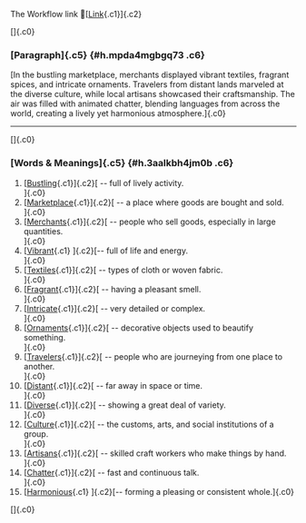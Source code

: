 The Workflow link
👏[[Link](https://www.google.com/url?q=http://www.google.com&sa=D&source=editors&ust=1759783211756870&usg=AOvVaw10mqTh7Gj_CUpR2Z_lYmn8){.c1}]{.c2}

[]{.c0}

### [Paragraph]{.c5} {#h.mpda4mgbgq73 .c6}

[In the bustling marketplace, merchants displayed vibrant textiles,
fragrant spices, and intricate ornaments. Travelers from distant lands
marveled at the diverse culture, while local artisans showcased their
craftsmanship. The air was filled with animated chatter, blending
languages from across the world, creating a lively yet harmonious
atmosphere.]{.c0}

------------------------------------------------------------------------

[]{.c0}

### [Words & Meanings]{.c5} {#h.3aalkbh4jm0b .c6}

1.  [[Bustling](https://www.google.com/url?q=http://www.google.com&sa=D&source=editors&ust=1759783211758217&usg=AOvVaw13qvUpUyVhMbNJ8d0Pm1YN){.c1}]{.c2}[ --
    full of lively activity.\
    ]{.c0}
2.  [[Marketplace](https://www.google.com/url?q=http://www.google.com&sa=D&source=editors&ust=1759783211758670&usg=AOvVaw1YKhprE9D5KNDeNKU-_liz){.c1}]{.c2}[ --
    a place where goods are bought and sold.\
    ]{.c0}
3.  [[Merchants](https://www.google.com/url?q=http://www.google.com&sa=D&source=editors&ust=1759783211759000&usg=AOvVaw38XLgm_QOibIcq7LVPpV1a){.c1}]{.c2}[ --
    people who sell goods, especially in large quantities.\
    ]{.c0}
4.  [[Vibrant](https://www.google.com/url?q=http://www.google.com&sa=D&source=editors&ust=1759783211759374&usg=AOvVaw1vv6KmKP-iZnI2EThsXhqB){.c1}
    ]{.c2}[-- full of life and energy.\
    ]{.c0}
5.  [[Textiles](https://www.google.com/url?q=http://www.google.com&sa=D&source=editors&ust=1759783211759654&usg=AOvVaw3EW9gLaRU5h2lTJ9r1vIY-){.c1}]{.c2}[ --
    types of cloth or woven fabric.\
    ]{.c0}
6.  [[Fragrant](https://www.google.com/url?q=http://www.google.com&sa=D&source=editors&ust=1759783211759945&usg=AOvVaw37a0hfNNi2K2ZF-ZaZwbOp){.c1}]{.c2}[ --
    having a pleasant smell.\
    ]{.c0}
7.  [[Intricate](https://www.google.com/url?q=http://www.google.com&sa=D&source=editors&ust=1759783211760236&usg=AOvVaw1-cijS8aixNehe8hcLrdcR){.c1}]{.c2}[ --
    very detailed or complex.\
    ]{.c0}
8.  [[Ornaments](https://www.google.com/url?q=http://www.google.com&sa=D&source=editors&ust=1759783211760505&usg=AOvVaw3e0opTc4ZRmc9ImfMRctzv){.c1}]{.c2}[ --
    decorative objects used to beautify something.\
    ]{.c0}
9.  [[Travelers](https://www.google.com/url?q=http://www.google.com&sa=D&source=editors&ust=1759783211760809&usg=AOvVaw03aZjqK1zayVbil3fpWlDq){.c1}]{.c2}[ --
    people who are journeying from one place to another.\
    ]{.c0}
10. [[Distant](https://www.google.com/url?q=http://www.google.com&sa=D&source=editors&ust=1759783211761190&usg=AOvVaw3Bc4Ez5DBUHmtAqoWE931E){.c1}]{.c2}[ --
    far away in space or time.\
    ]{.c0}
11. [[Diverse](https://www.google.com/url?q=http://www.google.com&sa=D&source=editors&ust=1759783211761474&usg=AOvVaw1Dx8ffyqIaeLjb1F9O4_rE){.c1}]{.c2}[ --
    showing a great deal of variety.\
    ]{.c0}
12. [[Culture](https://www.google.com/url?q=http://www.google.com&sa=D&source=editors&ust=1759783211761761&usg=AOvVaw2fPslmrw8Q6Kbz-n5NvYvt){.c1}]{.c2}[ --
    the customs, arts, and social institutions of a group.\
    ]{.c0}
13. [[Artisans](https://www.google.com/url?q=http://www.google.com&sa=D&source=editors&ust=1759783211762089&usg=AOvVaw2VKSvaW0oiIowHRTi7rLIb){.c1}]{.c2}[ --
    skilled craft workers who make things by hand.\
    ]{.c0}
14. [[Chatter](https://www.google.com/url?q=http://www.google.com&sa=D&source=editors&ust=1759783211762396&usg=AOvVaw34eVX3Sqz9XUR1Bbn6-Yfr){.c1}]{.c2}[ --
    fast and continuous talk.\
    ]{.c0}
15. [[Harmonious](https://www.google.com/url?q=http://www.google.com&sa=D&source=editors&ust=1759783211762680&usg=AOvVaw2EK6vjuZsXAyRTvNm2su_z){.c1}
    ]{.c2}[-- forming a pleasing or consistent whole.]{.c0}

[]{.c0}
